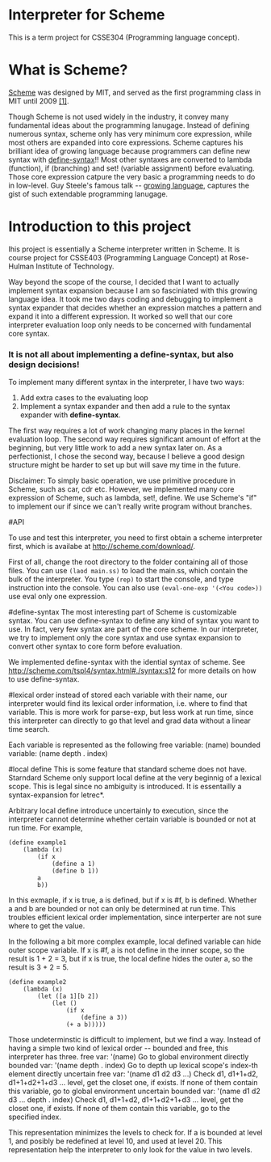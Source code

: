 # Interpreter for Scheme
This is a term project for CSSE304 (Programming language concept).

# What is Scheme?
[Scheme](http://scheme.com/tspl4/) was designed by MIT, and served as the first programming class in MIT until 2009 [[1]](https://cemerick.com/2009/03/24/why-mit-now-uses-python-instead-of-scheme-for-its-undergraduate-cs-program/).

Though Scheme is not used widely in the industry, it convey many fundamental ideas about the programming lanugage.
Instead of defining numerous syntax, scheme only has very minimum core expression, while most others are expanded into core expressions. 
Scheme captures his brilliant idea of growing language because programmers can define new syntax with [define-syntax](http://scheme.com/tspl4/syntax.html#./syntax:s12)!!
Most other syntaxes are converted to lambda (function), if (branching) and set! (variable assignment) before evaluating. Those core expression catpure the very basic a programming needs to do in low-level.
Guy Steele's famous talk -- [growing language](http://www.youtube.com/watch?v=_ahvzDzKdB0), captures the gist of such extendable programming lanugage.

# Introduction to this project
Ihis project is essentially a Scheme interpreter written in Scheme. It is course project for CSSE403 (Programming Language Concept) at Rose-Hulman Institute of Technology.

Way beyond the scope of the course, I decided that I want to actually implement syntax expansion because I am so fasciniated with this growing language idea. It took me two days coding and debugging to implement a syntax expander that decides whether an expression matches a pattern and expand it into a different expression. It worked so well that our core interpreter evaluation loop only needs to be concerned with fundamental core syntax.

### It is not all about implementing a <b>define-syntax</b>, but also design decisions!
To implement many different syntax in the interpreter, I have two ways:

1. Add extra cases to the evaluating loop
2. Implement a syntax expander and then add a rule to the syntax expander with <b>define-syntax</b>.

The first way requires a lot of work changing many places in the kernel evaluation loop.
The second way requires significant amount of effort at the beginning, but very little work to add a new syntax later on.
As a perfectionist, I chose the second way, because I believe a good design structure might be harder to set up but will save my time in the future.


Disclaimer: To simply basic operation, we use primitive procedure in Scheme, such as car, cdr etc.
However, we implemented many core expression of Scheme, such as lambda, set!, define. 
We use Scheme's "if" to implement our if since we can't really write program without branches.

#API

To use and test this interpreter, you need to first obtain a scheme interpreter first, which is availabe at http://scheme.com/download/.

First of all, change the root directory to the folder containing all of those files.
You can use `(laod main.ss)` to load the main.ss, which contain the bulk of the interpreter.
You type `(rep)` to start the console, and type instruction into the console.
You can also use `(eval-one-exp '(<You code>))` use eval only one expression.

#define-syntax
The most interesting part of Scheme is customizable syntax. You can use define-syntax to define any kind of syntax you want to use. In fact, very few syntax are part of the core scheme. In our interpreter, we try to implement only the core syntax and use syntax expansion to convert other syntax to core form before evaluation.

We implemented define-syntax with the idential syntax of scheme. See http://scheme.com/tspl4/syntax.html#./syntax:s12 for more details on how to use define-syntax.


#lexical order
instead of stored each variable with their name, our interpreter would find its lexical order information, i.e. where to find that variable. This is more work for parse-exp, but less work at run time, since this interpreter can directly to go that level and grad data without a linear time search.

Each variable is represented as the following
free variable: (name)
bounded variable: (name depth . index)

#local define
This is some feature that standard scheme does not have. Starndard Scheme only support local define at the very beginnig of a lexical scope. This is legal since no ambiguity is introduced. It is essentailly a syntax-expansion for letrec*.

Arbitrary local define introduce uncertainly to execution, since the interpreter cannot determine whether certain variable is bounded or not at run time. For example,

```
(define example1
	(lambda (x)
		(if x
			(define a 1)
			(define b 1))
		a
		b))
```

In this exmaple, if x is true, a is defined, but if x is #f, b is defined. Whether a and b are bounded or not can only be determined at run time. This troubles efficient lexical order implementation, since interperter are not sure where to get the value.

In the following a bit more complex example, local defined variable can hide outer scope variable. If x is #f, a is not define in the inner scope, so the result is 1 + 2 = 3, but if x is true, the local define hides the outer a, so the result is 3 + 2 = 5.

```
(define example2 
	(lambda (x)
		(let ([a 1][b 2])
			(let ()
				(if x
					(define a 3))
				(+ a b)))))
```

Those undeterminstic is difficult to implement, but we find a way.
Instead of having a simple two kind of lexical order -- bounded and free, this interpreter has three.
free var: '(name)
	Go to global environment directly
bounded var: '(name depth . index)
	Go to depth up lexical scope's index-th element directly
uncertain free var: '(name d1 d2 d3 ...)
	Check d1, d1+1+d2, d1+1+d2+1+d3 … level, get the closet one, if exists. If none of them contain this variable, go to global environment
uncertain bounded var: '(name d1 d2 d3 ... depth . index)
	Check d1, d1+1+d2, d1+1+d2+1+d3 … level, get the closet one, if exists. If none of them contain this variable, go to the specified index.

This representation minimizes the levels to check for. If a is bounded at level 1, and posibly be redefined at level 10, and used at level 20. This representation help the interpreter to only look for the value in two levels.




